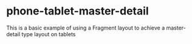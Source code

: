 # phone-tablet-master-detail
This is a basic example of using a Fragment layout to achieve a master-detail type layout on tablets
